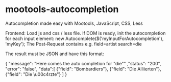 mootools-autocompletion
=======================

Autocompletion made easy with Mootools, JavaScript, CSS, Less

Frontend: 
Load js and css / less file. 
If DOM is ready, init the autocompletion for each input element:
new Autocomplete($('myInputForAutocompletion'), 'myKey');
The Post-Request contains e.g. 
field=artist
search=die

The result must be JSON and have this format:

{
  "message": "Here comes the auto completion for \"die\""
  ,"status": "200",
  "error": "false",
  "data":[
    {"field": "Bombardiers"},
    {"field": "Die Alliierten"},
    {"field": "Die \u00c4rzte"}
  ]
}

